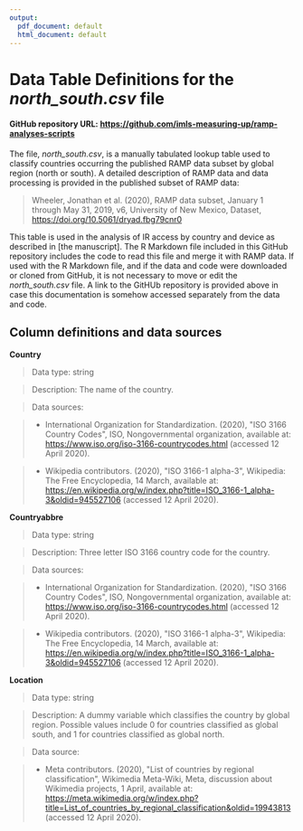 ```yaml
---
output:
  pdf_document: default
  html_document: default
---
```

# Data Table Definitions for the *north_south.csv* file

#### GitHub repository URL: <https://github.com/imls-measuring-up/ramp-analyses-scripts>

The file, *north_south.csv*, is a manually tabulated lookup table used to classify countries occurring the published RAMP data subset by global region (north or south). A detailed description of RAMP data and data processing is provided in the published subset of RAMP data:

> Wheeler, Jonathan et al. (2020), RAMP data subset, January 1 through May 31, 2019, v6, University of New Mexico, Dataset, <https://doi.org/10.5061/dryad.fbg79cnr0>

This table is used in the analysis of IR access by country and device as described in [the manuscript]. The R Markdown file included in this GitHub repository includes the code to read this file and merge it with RAMP data. If used with the R Markdown file, and if the data and code were downloaded or cloned from GitHub, it is not necessary to move or edit the *north_south.csv* file. A link to the GitHUb repository is provided above in case this documentation is somehow accessed separately from the data and code.

## Column definitions and data sources

**Country**

> Data type: string

> Description: The name of the country.

> Data sources:

> * International Organization for Standardization. (2020), "ISO 3166 Country Codes", ISO, Nongovernmental organization, available at: https://www.iso.org/iso-3166-countrycodes.html (accessed 12 April 2020).

> * Wikipedia contributors. (2020), "ISO 3166-1 alpha-3", Wikipedia: The Free Encyclopedia, 14 March, available at: https://en.wikipedia.org/w/index.php?title=ISO_3166-1_alpha-3&oldid=945527106 (accessed 12 April 2020).

**Countryabbre**

> Data type: string

> Description: Three letter ISO 3166 country code for the country.

> Data sources:

> * International Organization for Standardization. (2020), "ISO 3166 Country Codes", ISO, Nongovernmental organization, available at: https://www.iso.org/iso-3166-countrycodes.html (accessed 12 April 2020).

> * Wikipedia contributors. (2020), "ISO 3166-1 alpha-3", Wikipedia: The Free Encyclopedia, 14 March, available at: https://en.wikipedia.org/w/index.php?title=ISO_3166-1_alpha-3&oldid=945527106 (accessed 12 April 2020).

**Location**

> Data type: string

> Description: A dummy variable which classifies the country by global region. Possible values include 0 for countries classified as global south, and 1 for countries classified as global north.

> Data source:

> * Meta contributors. (2020), "List of countries by regional classification", Wikimedia Meta-Wiki, Meta, discussion about Wikimedia projects, 1 April, available at: https://meta.wikimedia.org/w/index.php?title=List_of_countries_by_regional_classification&oldid=19943813 (accessed 12 April 2020).
